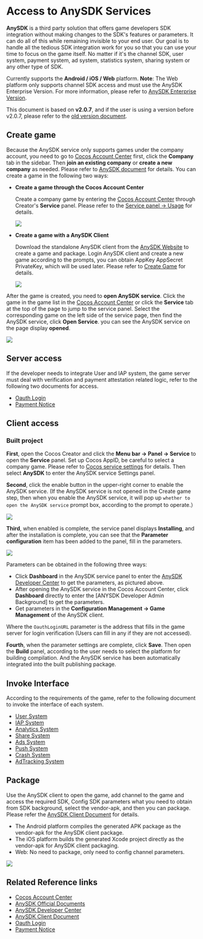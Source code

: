 # Access to AnySDK Services

**AnySDK** is a third party solution that offers game developers SDK integration without making changes to the SDK's features or parameters. It can do all of this while remaining invisible to your end user. Our goal is to handle all the tedious SDK integration work for you so that you can use your time to focus on the game itself. No matter if it's the channel SDK, user system, payment system, ad system, statistics system, sharing system or any other type of SDK.

Currently supports the **Android / iOS / Web** platform. **Note**: The Web platform only supports channel SDK access and must use the AnySDK Enterprise Version. For more information, please refer to [AnySDK Enterprise Version](http://docs.anysdk.com/enterprise/overview/).

This document is based on **v2.0.7**, and if the user is using a version before v2.0.7, please refer to the [old version document](https://github.com/cocos/cocos-docs/blob/3e87b0f25c73e74acdc316c141971c592fc8f982/en/sdk/anysdk-overview.md).

## Create game

Because the AnySDK service only supports games under the company account, you need to go to [Cocos Account Center](https://auth.cocos.com/#/) first, click the **Company** tab in the sidebar. Then **join an existing company** or **create a new company** as needed. Please refer to [AnySDK document](http://docs.anysdk.com/rapid-experience/service-activation/#_2) for details. You can create a game in the following two ways:

- **Create a game through the Cocos Account Center**

    Create a company game by entering the [Cocos Account Center](https://auth.cocos.com/#/) through Creator's **Service** panel. Please refer to the [Service panel -> Usage](cocos-services.md#usage) for details.

    ![](anysdk/game.png)

- **Create a game with a AnySDK Client**

    Download the standalone AnySDK client from the [AnySDK Website](http://www.anysdk.com/downloads) to create a game and package. Login AnySDK client and create a new game according to the prompts, you can obtain AppKey AppSecret PrivateKey, which will be used later. Please refer to [Create Game](http://docs.anysdk.com/rapid-experience/service-activation/#2-anysdk) for details.

    ![](anysdk/create-game.png)

After the game is created, you need to **open AnySDK service**. Click the game in the game list in the [Cocos Account Center](https://account.cocos.com/#/game/game_list) or click the **Service** tab at the top of the page to jump to the service panel. Select the corresponding game on the left side of the service page, then find the AnySDK service, click **Open Service**. you can see the AnySDK service on the page display **opened**.

![](anysdk/anysdk_service.png)

## Server access

If the developer needs to integrate User and IAP system, the game server must deal with verification and payment attestation related logic, refer to the following two documents for access.

- [Oauth Login](http://docs.anysdk.com/OauthLogin)  
- [Payment Notice](http://docs.anysdk.com/PaymentNotice)

## Client access

### Built project

**First**, open the Cocos Creator and click the **Menu bar -> Panel -> Service** to open the **Service** panel. Set up Cocos AppID, be careful to select a company game. Please refer to [Cocos service settings](cocos-services.md) for details. Then select **AnySDK** to enter the AnySDK service Settings panel.

**Second**, click the enable button in the upper-right corner to enable the AnySDK service. (If the AnySDK service is not opened in the Create game step, then when you enable the AnySDK service, it will pop up `whether to open the AnySDK service` prompt box, according to the prompt to operate.）

![](anysdk/enable_anysdk.png)

**Third**, when enabled is complete, the service panel displays **Installing**, and after the installation is complete, you can see that the **Parameter configuration** item has been added to the panel, fill in the parameters.

![](anysdk/anysdk_properties.png)

Parameters can be obtained in the following three ways:

- Click **Dashboard** in the AnySDK service panel to enter the [AnySDK Developer Center](http://dev.anysdk.com/) to get the parameters, as pictured above.
- After opening the AnySDK service in the Cocos Account Center, click **Dashboard** directly to enter the [ANYSDK Developer Admin Background] to get the parameters.
- Get parameters in the **Configuration Management -> Game Management** of the AnySDK client.

Where the `OauthLoginURL` parameter is the address that fills in the game server for login verification (Users can fill in any if they are not accessed).

**Fourth**, when the parameter settings are complete, click **Save**. Then open the **Build** panel, according to the user needs to select the platform for building compilation. And the AnySDK service has been automatically integrated into the built publishing package.

## Invoke Interface

According to the requirements of the game, refer to the following document to invoke the interface of each system.  

- [User System](http://docs.anysdk.com/UsersystemJS)  
- [IAP System](http://docs.anysdk.com/IapsystemJS)  
- [Analytics System][1]
- [Share System][2]
- [Ads System][3]
- [Push System][4]
- [Crash System][5]
- [AdTracking System](http://docs.anysdk.com/AdTrackingSystemJS)

[1]: http://docs.anysdk.com/AnalyticsSystem(JS)
[2]: http://docs.anysdk.com/ShareSystem(JS)
[3]: http://docs.anysdk.com/AdsSystem(JS)
[4]: http://docs.anysdk.com/PushSystem(JS)
[5]: http://docs.anysdk.com/CrashSystem(JS)

## Package

Use the AnySDK client to open the game, add channel to the game and access the required SDK, Config SDK parameters what you need to obtain from SDK background, select the vendor-apk, and then you can package. Please refer the [AnySDK Client Document](http://docs.anysdk.com/tool-using/package-tool/) for details.

- The Android platform compiles the generated APK package as the vendor-apk for the AnySDK client package.
- The iOS platform builds the generated Xcode project directly as the vendor-apk for AnySDK client packaging.
- Web: No need to package, only need to config channel parameters.

![](anysdk/sdk-params.png)

## Related Reference links

- [Cocos Account Center](https://auth.cocos.com/#/)
- [AnySDK Official Documents](http://docs.anysdk.com/)
- [AnySDK Developer Center](http://dev.anysdk.com/)
- [AnySDK Client Document](http://docs.anysdk.com/tool-using/package-tool/)
- [Oauth Login](http://docs.anysdk.com/OauthLogin)  
- [Payment Notice](http://docs.anysdk.com/PaymentNotice)
